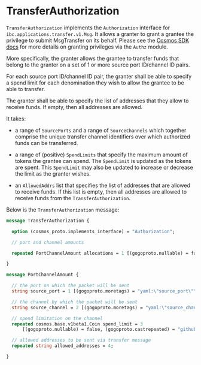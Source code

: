 # TransferAuthorization

`TransferAuthorization` implements the `Authorization` interface for `ibc.applications.transfer.v1.Msg`. It allows a granter to grant a grantee the privilege to submit MsgTransfer on its behalf. Please see the [Cosmos SDK docs](https://docs.cosmos.network/v0.47/modules/authz) for more details on granting privileges via the `Authz` module.

More specifically, the granter allows the grantee to transfer funds that belong to the granter on a set of 1 or more source port ID/channel ID pairs.

For each source port ID/channel ID pair, the granter shall be able to specify a spend limit for each denomination they wish to allow the grantee to be able to transfer.

The granter shall be able to specify the list of addresses that they allow to receive funds. If empty, then all addresses are allowed.


It takes: 

- a range of `SourcePorts` and a range of `SourceChannels` which together comprise the unique transfer channel identifiers over which authorized funds can be transferred.

- a range of (positive) `SpendLimits` that specify the maximum amount of tokens the grantee can spend. The `SpendLimit` is updated as the tokens are spent. This `SpendLimit` may also be updated to increase or decrease the limit as the granter wishes.

- an `AllowedAddrs` list that specifies the list of addresses that are allowed to receive funds. If this list is empty, then all addresses are allowed to receive funds from the `TransferAuthorization`.

Below is the `TransferAuthorization` message:

```protobuf
message TransferAuthorization {

  option (cosmos_proto.implements_interface) = "Authorization";

  // port and channel amounts

  repeated PortChannelAmount allocations = 1 [(gogoproto.nullable) = false];

}

message PortChannelAmount {

  // the port on which the packet will be sent
  string source_port = 1 [(gogoproto.moretags) = "yaml:\"source_port\""];

  // the channel by which the packet will be sent
  string source_channel = 2 [(gogoproto.moretags) = "yaml:\"source_channel\""];

  // spend limitation on the channel
  repeated cosmos.base.v1beta1.Coin spend_limit = 3
      [(gogoproto.nullable) = false, (gogoproto.castrepeated) = "github.com/cosmos/cosmos-sdk/types.Coins"];

  // allowed addresses to be sent via transfer message
  repeated string allowed_addresses = 4;

}
```